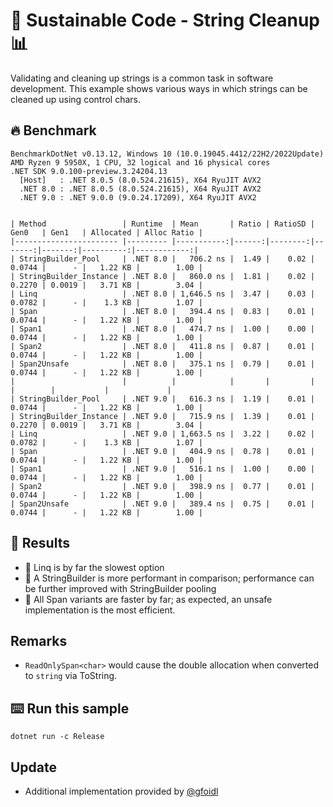 # 🌳 Sustainable Code - String Cleanup 📊

Validating and cleaning up strings is a common task in software development. This example shows various ways in which strings can be cleaned up using control chars.

## 🔥 Benchmark

```shell
BenchmarkDotNet v0.13.12, Windows 10 (10.0.19045.4412/22H2/2022Update)
AMD Ryzen 9 5950X, 1 CPU, 32 logical and 16 physical cores
.NET SDK 9.0.100-preview.3.24204.13
  [Host]   : .NET 8.0.5 (8.0.524.21615), X64 RyuJIT AVX2
  .NET 8.0 : .NET 8.0.5 (8.0.524.21615), X64 RyuJIT AVX2
  .NET 9.0 : .NET 9.0.0 (9.0.24.17209), X64 RyuJIT AVX2


| Method                 | Runtime  | Mean       | Ratio | RatioSD | Gen0   | Gen1   | Allocated | Alloc Ratio |
|----------------------- |--------- |-----------:|------:|--------:|-------:|-------:|----------:|------------:|
| StringBuilder_Pool     | .NET 8.0 |   706.2 ns |  1.49 |    0.02 | 0.0744 |      - |   1.22 KB |        1.00 |
| StringBuilder_Instance | .NET 8.0 |   860.0 ns |  1.81 |    0.02 | 0.2270 | 0.0019 |   3.71 KB |        3.04 |
| Linq                   | .NET 8.0 | 1,646.5 ns |  3.47 |    0.03 | 0.0782 |      - |    1.3 KB |        1.07 |
| Span                   | .NET 8.0 |   394.4 ns |  0.83 |    0.01 | 0.0744 |      - |   1.22 KB |        1.00 |
| Span1                  | .NET 8.0 |   474.7 ns |  1.00 |    0.00 | 0.0744 |      - |   1.22 KB |        1.00 |
| Span2                  | .NET 8.0 |   411.8 ns |  0.87 |    0.01 | 0.0744 |      - |   1.22 KB |        1.00 |
| Span2Unsafe            | .NET 8.0 |   375.1 ns |  0.79 |    0.01 | 0.0744 |      - |   1.22 KB |        1.00 |
|                        |          |            |       |         |        |        |           |             |
| StringBuilder_Pool     | .NET 9.0 |   616.3 ns |  1.19 |    0.01 | 0.0744 |      - |   1.22 KB |        1.00 |
| StringBuilder_Instance | .NET 9.0 |   715.9 ns |  1.39 |    0.01 | 0.2270 | 0.0019 |   3.71 KB |        3.04 |
| Linq                   | .NET 9.0 | 1,663.5 ns |  3.22 |    0.02 | 0.0782 |      - |    1.3 KB |        1.07 |
| Span                   | .NET 9.0 |   404.9 ns |  0.78 |    0.01 | 0.0744 |      - |   1.22 KB |        1.00 |
| Span1                  | .NET 9.0 |   516.1 ns |  1.00 |    0.00 | 0.0744 |      - |   1.22 KB |        1.00 |
| Span2                  | .NET 9.0 |   398.9 ns |  0.77 |    0.01 | 0.0744 |      - |   1.22 KB |        1.00 |
| Span2Unsafe            | .NET 9.0 |   389.4 ns |  0.75 |    0.01 | 0.0744 |      - |   1.22 KB |        1.00 |
```

## 🏁 Results

- 🚀 Linq is by far the slowest option
- 🚀 A StringBuilder is more performant in comparison; performance can be further improved with StringBuilder pooling
- 🚀 All Span variants are faster by far; as expected, an unsafe implementation is the most efficient.

## Remarks

- `ReadOnlySpan<char>` would cause the double allocation when converted to `string` via ToString.

## ⌨️ Run this sample

```shell
dotnet run -c Release
```

## Update
- Additional implementation provided by [@gfoidl](https://gist.github.com/gfoidl)
